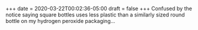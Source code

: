 +++
date = 2020-03-22T00:02:36-05:00
draft = false
+++
Confused by the notice saying square bottles uses less plastic than a similarly sized round bottle on my hydrogen peroxide packaging...